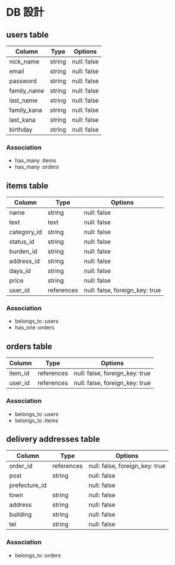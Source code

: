 # DB 設計

## users table

| Column      | Type   | Options     |
| ----------- | ------ | ----------- |
| nick_name   | string | null: false |
| email       | string | null: false |
| password    | string | null: false |
| family_name | string | null: false |
| last_name   | string | null: false |
| family_kana | string | null: false |
| last_kana   | string | null: false |
| birthday    | string | null: false |

### Association

- has_many :items
- has_many :orders

## items table

| Column      | Type   | Options     |
| ----------- | ------ | ----------- |
| name | string | null: false |
| text | text | null: false |
| category_id | string | null: false |
| status_id | string | null: false |
| burden_id | string | null: false |
| address_id | string | null: false |
| days_id | string | null: false |
| price | string | null: false |
| user_id | references | null: false, foreign_key: true |

### Association

- belongs_to :users
- has_one :orders

## orders table

| Column      | Type   | Options     |
| ----------- | ------ | ----------- |
| item_id | references | null: false, foreign_key: true |
| user_id | references | null: false, foreign_key: true |

### Association

- belongs_to :users
- belongs_to :items

## delivery addresses table

| Column      | Type   | Options     |
| ----------- | ------ | ----------- |
| order_id | references | null: false, foreign_key: true |
| post | string | null: false |
| prefecture_id |  | null: false |
| town | string | null: false |
| address | string | null: false |
| building | string | null: false |
| tel | string | null: false |

### Association

- belongs_to :orders